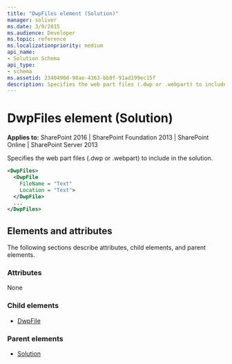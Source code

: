 ```yaml
---
title: "DwpFiles element (Solution)"
manager: soliver
ms.date: 3/9/2015
ms.audience: Developer
ms.topic: reference
ms.localizationpriority: medium
api_name:
- Solution Schema
api_type:
- schema
ms.assetid: 2340490d-98ae-4363-bb0f-91ad199ec15f
description: Specifies the web part files (.dwp or .webpart) to include in the solution.
---
```


# DwpFiles element (Solution)

**Applies to:** SharePoint 2016 | SharePoint Foundation 2013 | SharePoint Online | SharePoint Server 2013

Specifies the web part files (.dwp or .webpart) to include in the solution.

```XML
<DwpFiles>
  <DwpFile
    FileName = "Text"
    Location = "Text">
  </DwpFile>
  ...
</DwpFiles>
```

## Elements and attributes

The following sections describe attributes, child elements, and parent elements.

### Attributes

None

### Child elements

- [DwpFile](dwpfile-element-solution.md)

### Parent elements

- [Solution](solution-element-solution.md)
